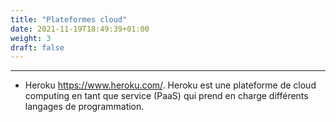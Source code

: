 ```yaml
---
title: "Plateformes cloud"
date: 2021-11-19T18:49:39+01:00
weight: 3
draft: false
---
```

***
+ Heroku https://www.heroku.com/.
Heroku est une plateforme de cloud computing en tant que service (PaaS) qui prend en charge différents langages de programmation.